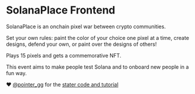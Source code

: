 # SolanaPlace Frontend

SolanaPlace is an onchain pixel war between crypto communities. 

Set your own rules: paint the color of your choice one pixel at a time, create designs, defend your own, or paint over the designs of others!

Plays 15 pixels and gets a commemorative NFT.

This event aims to make people test Solana and to onboard new people in a fun way.

❤️ [@pointer_gg](https://twitter.com/pointer_gg) for the [stater code and tutorial](https://www.pointer.gg/tutorials/solana-anchor)

